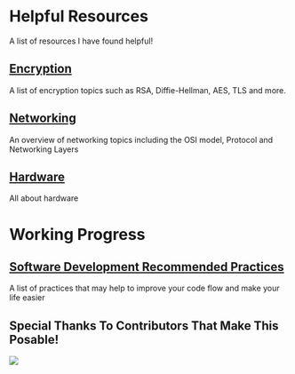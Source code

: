 # Helpful Resources

A list of resources I have found helpful!

## [Encryption](./encryption)

A list of encryption topics such as RSA, Diffie-Hellman, AES, TLS and more.

## [Networking](./networking)

An overview of networking topics including the OSI model, Protocol and Networking Layers

## [Hardware](./hardware)

All about hardware

# Working Progress

## [Software Development Recommended Practices](./software-development-recommended-practices.md)

A list of practices that may help to improve your code flow and make your life easier




## Special Thanks To Contributors That Make This Posable!
<a href="https://github.com/TheDev42/learn.dev42.co.uk/graphs/contributors">
  <img src="https://contrib.rocks/image?repo=TheDev42/learn.dev42.co.uk" />
</a>
